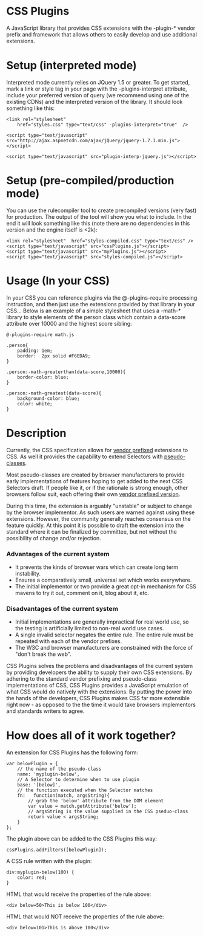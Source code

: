 CSS Plugins
=========
A JavaScript library that provides CSS extensions with the -plugin-* vendor prefix and framework that allows others to easily develop and use additional extensions.

Setup (interpreted mode)
========================
Interpreted mode currently relies on JQuery 1.5 or greater.  To get started, mark a link or style tag in your page with the -plugins-interpret attribute, include your preferred 
version of query (we recommend using one of the existing CDNs) and the interpreted version of the library.  It should look something like this:

	<link rel="stylesheet" 
		href="styles.css" type="text/css" -plugins-interpret="true"  />

	<script type="text/javascript" src="http://ajax.aspnetcdn.com/ajax/jQuery/jquery-1.7.1.min.js"></script>
	
	<script type="text/javascript" src="plugin-interp-jquery.js"></script>
	

Setup (pre-compiled/production mode)
====================================
You can use the rulecompiler tool to create precompiled versions (very fast) for production.  The output of the tool will show you what to include.
In the end it will look something like this (note there are no dependencies in this version and the engine itself is <2k):

	<link rel="stylesheet"  href="styles-compiled.css" type="text/css" />
	<script type="text/javascript" src="cssPlugins.js"></script>
	<script type="text/javascript" src="myPlugins.js"></script>
	<script type="text/javascript" src="styles-compiled.js"></script>

Usage (In your CSS)
===================
In your CSS you can reference plugins via the @-plugins-require processing instruction, and then just use the extensions provided by that 
library in your CSS... Below is an example of a simple stylesheet that uses a -math-* library to style elements of the person class 
which contain a data-score attribute over 10000 and the highest score sibling:

	@-plugins-require math.js

	.person{
		padding: 1em;
		border:  2px solid #F6EDA9;
	}

	.person:-math-greaterthan(data-score,10000){  
		border-color: blue;
	}

	.person:-math-greatest(data-score){
		background-color: blue;
		color: white;
	}




	
Description
===========
Currently, the CSS specification allows for [vendor prefixed](http://www.w3.org/TR/CSS2/syndata.html#vendor-keywords) extensions
to CSS. As well it provides the capability to extend Selectors with [pseudo-classes](http://www.w3.org/TR/CSS2/selector.html#pseudo-class-selectors).  

Most pseudo-classes are created by browser manufacturers to provide early implementations of features hoping to get added to the next CSS Selectors draft. If people like it, or if the rationale is strong enough, other browsers follow suit, each offering their own [vendor prefixed version](http://www.w3.org/TR/CSS21/syndata.html#vendor-keyword-history).

During this time, the extension is arguably "unstable" or subject to change by the browser implementor. As such users are warned against using these extensions. However, the community generally reaches consensus on the feature quickly. At this point it is possible to draft the extension into the standard where it can be finalized by committee, but not without the possibility of change and/or rejection.

### Advantages of the current system
* It prevents the kinds of browser wars which can create long term instability.
* Ensures a comparatively small, universal set which works everywhere.
* The initial implementor or two provide a great opt-in mechanism for CSS mavens to try it out, comment on it, blog about it, etc.

### Disadvantages of the current system
* Initial implementations are generally impractical for real world use, so the testing is artificially limited to non-real world use cases.
* A single invalid selector negates the entire rule. The entire rule must be repeated with each of the vendor prefixes.
* The W3C and browser manufacturers are constrained with the force of "don't break the web".

CSS Plugins solves the problems and disadvantages of the current system by providing developers the ability to supply their own CSS extensions. By adhering to the standard vendor prefixing and pseudo-class implementations of CSS, CSS Plugins provides a JavaScript emulation of what CSS would do natively with the extensions. By putting the power into the hands of the developers, CSS Plugins makes CSS far more extensible right now - as opposed to the the time it would take browsers implementors and standards writers to agree.

How does all of it work together?
============================================

An extension for CSS Plugins has the following form:

	var belowPlugin = {
		// the name of the pseudo-class  
		name: 'myplugin-below', 
		// A Selector to determine when to use plugin
		base: '[below]',
		// the function executed when the Selector matches 
		fn:   function(match, argsString){
			// grab the 'below' attribute from the DOM element
			var value = match.getAttribute('below');
			// argsString is the value supplied in the CSS pseduo-class
			return value < argsString;
		}
	};

The plugin above can be added to the CSS Plugins this way:

	cssPlugins.addFilters([belowPlugin]);
	
A CSS rule written with the plugin:

	div:myplugin-below(100) {
		color: red;
	}

HTML that would receive the properties of the rule above:

	<div below=50>This is below 100</div>

HTML that would NOT receive the properties of the rule above:

	<div below=101>This is above 100</div>